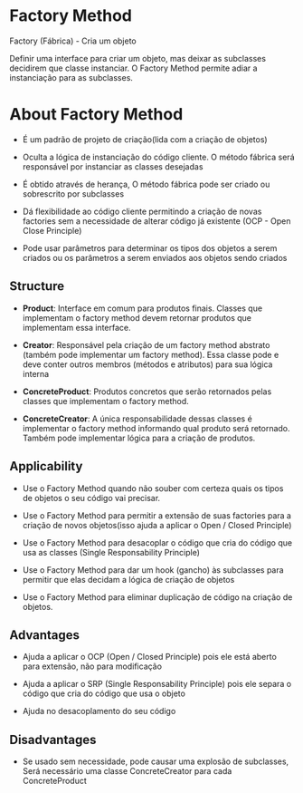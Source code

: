 # Factory Method

Factory (Fábrica) - Cria um objeto

Definir uma interface para criar um objeto, mas deixar as subclasses decidirem que classe instanciar. O Factory Method permite adiar a instanciação para as subclasses.

# About Factory Method

- É um padrão de projeto de criação(lida com a criação de objetos)

- Oculta a lógica de instanciação do código cliente. O método fábrica será responsável por instanciar as classes desejadas

- É obtido através de herança, O método fábrica pode ser criado ou sobrescrito por subclasses

- Dá flexibilidade ao código cliente permitindo a criação de novas factories sem a necessidade de alterar código já existente (OCP - Open Close Principle)

- Pode usar parâmetros para determinar os tipos dos objetos a serem criados ou os parâmetros a serem enviados aos objetos sendo criados

## Structure

- **Product**: Interface em comum para produtos finais. Classes que implementam o factory method devem retornar produtos que implementam essa interface.

- **Creator**: Responsável pela criação de um factory method abstrato (também pode implementar um factory method). Essa classe pode e deve conter outros membros (métodos e atributos) para sua lógica interna

- **ConcreteProduct**: Produtos concretos que serão retornados pelas classes que implementam o factory method.

- **ConcreteCreator**: A única responsabilidade dessas classes é implementar o factory method informando qual produto será retornado. Também pode implementar lógica para a criação de produtos.

## Applicability

- Use o Factory Method quando não souber com certeza quais os tipos de objetos o seu código vai precisar.

- Use o Factory Method para permitir a extensão de suas factories para a criação de novos objetos(isso ajuda a aplicar o Open / Closed Principle)

- Use o Factory Method para desacoplar o código que cria do código que usa as classes (Single Responsability Principle)

- Use o Factory Method para dar um hook (gancho) às subclasses para permitir que elas decidam a lógica de criação de objetos

- Use o Factory Method para eliminar duplicação de código na criação de objetos.

## Advantages

- Ajuda a aplicar o OCP (Open / Closed Principle) pois ele está aberto para extensão, não para modificação

- Ajuda a aplicar o SRP (Single Responsability Principle) pois ele separa o código que cria do código que usa o objeto

- Ajuda no desacoplamento do seu código

## Disadvantages

- Se usado sem necessidade, pode causar uma explosão de subclasses, Será necessário uma classe ConcreteCreator para cada ConcreteProduct
